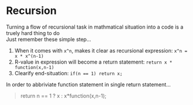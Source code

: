 # Recursion

Turning a flow of recursional task in mathmatical situation into a code is a truely hard thing to do   
Just remember these simple step...   
1. When it comes with `x^n`, makes it clear as recursional expression: `x^n = x * x^(n-1)`   
2. R-value in expression will become a return statement: `return x * function(x,n-1)`
3. Clearify end-situation: `if(n == 1) return x;`   

In order to abbriviate function statement in single return statement...   
> return n == 1 ? x : x*function(x,n-1);  
